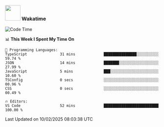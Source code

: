 ### <img src="https://media.giphy.com/media/VgCDAzcKvsR6OM0uWg/giphy.gif" width="50"> Wakatime

  <!--START_SECTION:waka-->
![Code Time](http://img.shields.io/badge/Code%20Time-1%2C477%20hrs%2027%20mins-blue)

📊 **This Week I Spent My Time On** 

```text
💬 Programming Languages: 
TypeScript               31 mins             ███████████████░░░░░░░░░░   59.74 % 
JSON                     14 mins             ███████░░░░░░░░░░░░░░░░░░   27.99 % 
JavaScript               5 mins              ███░░░░░░░░░░░░░░░░░░░░░░   10.60 % 
TSConfig                 0 secs              ░░░░░░░░░░░░░░░░░░░░░░░░░   00.96 % 
CSS                      0 secs              ░░░░░░░░░░░░░░░░░░░░░░░░░   00.49 % 

🔥 Editors: 
VS Code                  52 mins             █████████████████████████   100.00 % 
```


 Last Updated on 10/02/2025 08:03:38 UTC
<!--END_SECTION:waka-->

